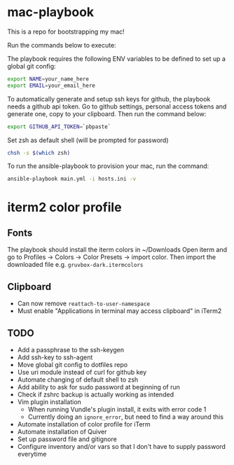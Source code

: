 # mac-playbook

This is a repo for bootstrapping my mac!

Run the commands below to execute:

The playbook requires the following ENV variables to be defined to set up a
global git config:

```bash
export NAME=your_name_here
export EMAIL=your_email_here
```

To automatically generate and setup ssh keys for github, the playbook needs a
github api token. Go to github settings, personal access tokens and generate
one, copy to your clipboard. Then run the command below:

```bash
export GITHUB_API_TOKEN=`pbpaste`
```

Set zsh as default shell (will be prompted for password)

```bash
chsh -s $(which zsh)
```

To run the ansible-playbook to provision your mac, run the command:

```bash
ansible-playbook main.yml -i hosts.ini -v
```

# iterm2 color profile

## Fonts
The playbook should install the iterm colors in ~/Downloads
Open iterm and go to Profiles -> Colors -> Color Presets -> import color.
Then import the downloaded file e.g. `gruvbox-dark.itermcolors`

## Clipboard
* Can now remove `reattach-to-user-namespace`
* Must enable "Applications in terminal may access clipboard" in iTerm2

## TODO
* Add a passphrase to the ssh-keygen
* Add ssh-key to ssh-agent
* Move global git config to dotfiles repo
* Use uri module instead of curl for github key
* Automate changing of default shell to zsh
* Add ability to ask for sudo password at beginning of run
* Check if zshrc backup is actually working as intended
* Vim plugin installation
  * When running Vundle's plugin install, it exits with error code 1
  * Currently doing an `ignore_error`, but need to find a way around this
* Automate installation of color profile for iTerm
* Automate installation of Quiver
* Set up password file and gitignore
* Configure inventory and/or vars so that I don't have to supply password everytime
